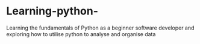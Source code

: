 # Learning-python-
Learning the fundamentals of Python as a beginner software developer and exploring how to utilise python to analyse and organise data
